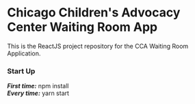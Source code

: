 # Chicago Children's Advocacy Center Waiting Room App
This is the ReactJS project repository for the CCA Waiting Room Application.

### Start Up
***First time:*** npm install\
***Every time:*** yarn start
